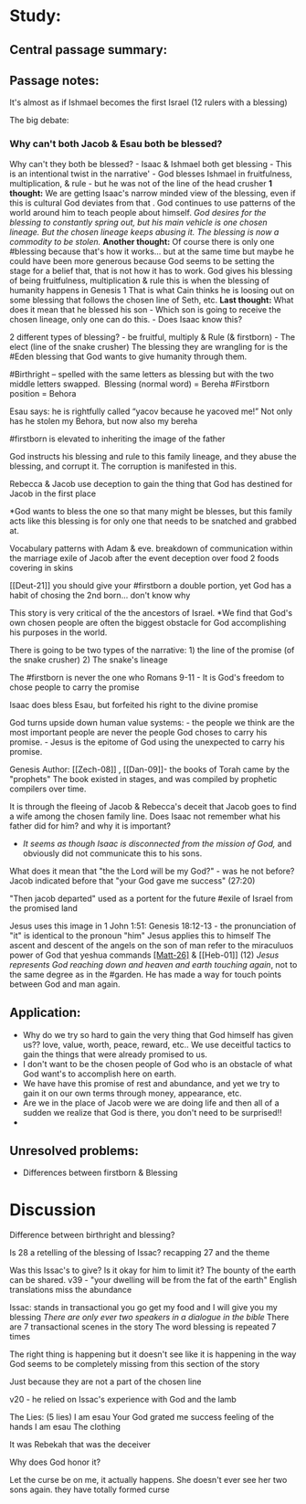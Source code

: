 
# Study: 

## Central passage summary:


## Passage notes:

It's almost as if Ishmael becomes the first Israel (12 rulers with a blessing)

The big debate:
### Why can't both Jacob & Esau both be blessed? 
Why can't they both be blessed?
	- Isaac & Ishmael both get blessing
	- This is an intentional twist in the narrative'
	- God blesses Ishmael in fruitfulness, multiplication, & rule
		- but he was not of the line of the head crusher
	**1 thought:** We are getting Isaac's narrow minded view of the blessing, even if this is cultural God deviates from that . 
		God continues to use patterns of the world around him to teach people about himself.
	*God desires for the blessing to constantly spring out, but his main vehicle is one chosen lineage. But the chosen lineage keeps abusing it. The blessing is now a commodity to be stolen.*
	**Another thought:** Of course there is only one #blessing because that's how it works... but at the same time but maybe he could have been more generous because God seems to be setting the stage for a belief that, that is not how it has to work.
		God gives his blessing of being fruitfulness, multiplication & rule 
			this is when the blessing of humanity happens in Genesis 1
		That is what Cain thinks he is loosing out on
		some blessing that follows the chosen line of Seth, etc. 
	**Last thought:**  What does it mean that he blessed his son
		- Which son is going to receive the chosen lineage, only one can do this. 
			- Does Isaac know this?

2 different types of blessing? 
	- be fruitful, multiply & Rule (& firstborn)
	- The elect (line of the snake crusher)
	The blessing they are wrangling for is the #Eden blessing that God wants to give humanity through them. 

 #Birthright – spelled with the same letters as blessing but with the two middle letters swapped. 
	 Blessing (normal word) = Bereha
	 #Firstborn position = Behora

Esau says: he is rightfully called “yacov because he yacoved me!”
	 Not only has he stolen my Behora, but now also my bereha 


#firstborn is elevated to inheriting the image of the father


God instructs his blessing and rule to this family lineage, and they abuse the blessing, and corrupt it. The corruption is manifested in this. 

Rebecca & Jacob use deception to gain the thing that God has destined for Jacob in the first place

*God wants to bless the one so that many might be blesses, but this family acts like this blessing is for only one that needs to be snatched and grabbed at. 

Vocabulary patterns with Adam & eve. 
	breakdown of communication within the marriage 
	exile of Jacob after the event
	deception over food
		2 foods
	covering in skins



[[Deut-21]] you should give your #firstborn a double portion, yet God has a habit of chosing the 2nd born... don't know why

This story is very critical of the the ancestors of Israel. *We find that God's own chosen people are often the biggest obstacle for God accomplishing his purposes in the world. 

There is going to be two types of the narrative: 
	1) the line of the promise (of the snake crusher)
	2) The snake's lineage

The #firstborn is never the one who 
Romans 9-11 - It is God's freedom to chose people to carry the promise

Isaac does bless Esau, but forfeited his right to the divine promise

God turns upside down human value systems:
	- the people we think are the most important people are never the people God choses to carry his promise. 
	- Jesus is the epitome of God using the unexpected to carry his promise.

Genesis Author: 
[[Zech-08]] , [[Dan-09]]- the books of Torah came by the "prophets"
The book existed in stages, and was compiled by prophetic compilers over time.

It is through the fleeing of Jacob & Rebecca's deceit that Jacob goes to find a wife among the chosen family line. Does Isaac not remember what his father did for him? and why it is important?
- *It seems as though Isaac is disconnected from the mission of God,* and obviously did not communicate this to his sons.

What does it mean that "the the Lord will be my God?" - was he not before?
	 Jacob indicated before that "your God gave me success" (27:20)

"Then jacob departed" used as a portent for the future #exile of Israel from the promised land

Jesus uses this image in 1 John 1:51:
	Genesis 18:12-13 - the pronunciation of "it" is identical to the pronoun "him"
		Jesus applies this to himself
		The ascent and descent of the angels on the son of man refer to the miraculuos power of God that yeshua commands [[Matt-26]](53) & [[Heb-01]] (12)
		*Jesus represents God reaching down and heaven and earth touching again*, not to the same degree as in the #garden. He has made a way for touch points between God and man again.



## Application:

- Why do we try so hard to gain the very thing that God himself has given us?? love, value, worth, peace, reward, etc.. We use deceitful tactics to gain the things that were already promised to us. 
- I don't want to be the chosen people of God who is an obstacle of what God want's to accomplish here on earth.
- We have have this promise of rest and abundance, and yet we try to gain it on our own terms through money, appearance, etc.
- Are we in the place of Jacob were we are doing life and then all of a sudden we realize that God is there, you don't need to be surprised!!
- 

## Unresolved problems:
- Differences between firstborn &  Blessing 

# Discussion

Difference between birthright and blessing? 

Is 28 a retelling of the blessing of Issac? 
	recapping 27 and the theme

Was this Issac's to give? Is it okay for him to limit it? 
	The bounty of the earth can be shared.
		v39 - "your dwelling will be from the fat of the earth"
		English translations miss the abundance 

Issac: stands in transactional 
	you go get my food and I will give you my blessing
	*There are only ever two speakers in a dialogue in the bible*
		There are 7 transactional scenes in the story
		The word blessing is repeated 7 times

The right thing is happening but it doesn't see like it is happening in the way 
God seems to be completely missing from this section of the story 

Just because they are not a part of the chosen line

v20 - he relied on Issac's experience with God and the lamb

The Lies: (5 lies)
	I am esau
	Your God grated me success
	feeling of the hands
	I am esau
	The clothing

It was Rebekah that was the deceiver 

Why does God honor it? 

Let the curse be on me, it actually happens. She doesn't ever see her two sons again. 
	they have totally formed curse
	




